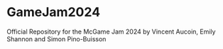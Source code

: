 # GameJam2024
Official Repository for the McGame Jam 2024 by Vincent Aucoin, Emily Shannon and Simon Pino-Buisson
